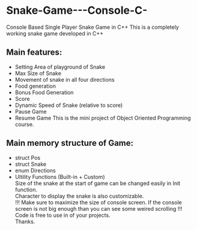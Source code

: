 # Snake-Game---Console-C-
Console Based Single Player Snake Game in C++
This is a completely working snake game developed in C++   <br />
## Main features:   <br />
- Setting Area of playground of Snake
- Max Size of Snake
- Movement of snake in all four directions
- Food generation
- Bonus Food Generation
- Score
- Dynamic Speed of Snake (relative to score)
- Pause Game
- Resume Game
This is the mini project of Object Oriented Programming course. 
## Main memory structure of Game:
- struct Pos
- struct Snake
- enum Directions
- Ultility Functions (Built-in + Custom)   <br />
Size of the snake at the start of game can be changed easily in Init function. <br />
Character to display the snake is also customizable.   <br />
!!! Make sure to maximize the size of console screen. If the console screen is not big enough than you can see some weired scrolling !!! <br />
Code is free to use in of your projects. <br />
Thanks.
